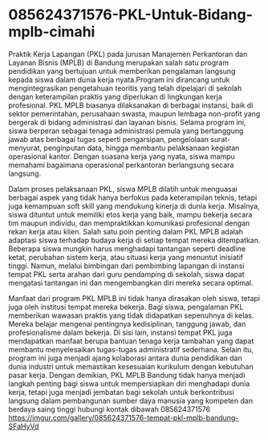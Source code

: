 # 085624371576-PKL-Untuk-Bidang-mplb-cimahi
Praktik Kerja Lapangan (PKL) pada jurusan Manajemen Perkantoran dan Layanan Bisnis (MPLB) di Bandung merupakan salah satu program pendidikan yang bertujuan untuk memberikan pengalaman langsung kepada siswa dalam dunia kerja nyata.Program ini dirancang untuk mengintegrasikan pengetahuan teoritis yang telah dipelajari di sekolah dengan keterampilan praktis yang diperlukan di lingkungan kerja profesional. PKL MPLB biasanya dilaksanakan di berbagai instansi, baik di sektor pemerintahan, perusahaan swasta, maupun lembaga non-profit yang bergerak di bidang administrasi dan layanan bisnis. Selama program ini, siswa berperan sebagai tenaga administrasi pemula yang bertanggung jawab atas berbagai tugas seperti pengarsipan, pengelolaan surat-menyurat, penginputan data, hingga membantu pelaksanaan kegiatan operasional kantor. Dengan suasana kerja yang nyata, siswa mampu memahami bagaimana operasional perkantoran berlangsung secara langsung.

Dalam proses pelaksanaan PKL, siswa MPLB dilatih untuk menguasai berbagai aspek yang tidak hanya berfokus pada keterampilan teknis, tetapi juga kemampuan soft skill yang mendukung kinerja di dunia kerja. Misalnya, siswa dituntut untuk memiliki etos kerja yang baik, mampu bekerja secara tim maupun individu, dan mempraktikkan komunikasi profesional dengan rekan kerja atau klien. Salah satu poin penting dalam PKL MPLB adalah adaptasi siswa terhadap budaya kerja di setiap tempat mereka ditempatkan. Beberapa siswa mungkin harus menghadapi tantangan seperti deadline ketat, perubahan sistem kerja, atau situasi kerja yang menuntut inisiatif tinggi. Namun, melalui bimbingan dari pembimbing lapangan di instansi tempat PKL serta arahan dari guru pendamping di sekolah, siswa dapat mengatasi tantangan ini dan mengembangkan diri mereka secara optimal.

Manfaat dari program PKL MPLB ini tidak hanya dirasakan oleh siswa, tetapi juga oleh institusi tempat mereka bekerja. Bagi siswa, pengalaman PKL memberikan wawasan praktis yang tidak didapatkan sepenuhnya di kelas. Mereka belajar mengenai pentingnya kedisiplinan, tanggung jawab, dan profesionalisme dalam bekerja. Di sisi lain, instansi tempat PKL juga mendapatkan manfaat berupa bantuan tenaga kerja tambahan yang dapat membantu menyelesaikan tugas-tugas administratif sederhana. Selain itu, program ini juga menjadi ajang kolaborasi antara dunia pendidikan dan dunia industri untuk memastikan kesesuaian kurikulum dengan kebutuhan pasar kerja. Dengan demikian, PKL MPLB Bandung tidak hanya menjadi langkah penting bagi siswa untuk mempersiapkan diri menghadapi dunia kerja, tetapi juga menjadi jembatan bagi sekolah untuk berkontribusi langsung dalam pembangunan sumber daya manusia yang kompeten dan berdaya saing tinggi
hubungi kontak dibawah
085624371576
https://imgur.com/gallery/085624371576-tempat-pkl-mplb-bandung-SFaHyVd 

